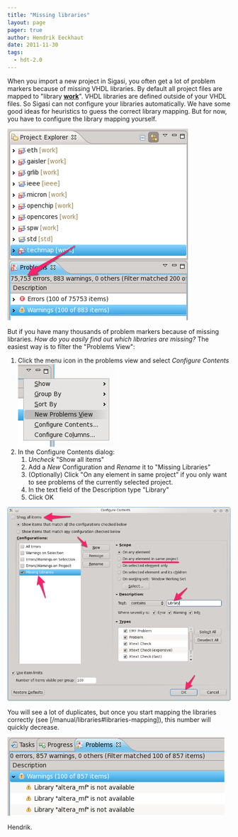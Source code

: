 ```yaml
---
title: "Missing libraries"
layout: page 
pager: true
author: Hendrik Eeckhaut
date: 2011-11-30
tags: 
  - hdt-2.0
---
```


When you import a new project in Sigasi, you often get a lot of problem markers because of missing VHDL libraries. By default all project files are mapped to "library [**work**](/tech/work-not-vhdl-library.html)". VHDL libraries are defined outside of your VHDL files. So Sigasi can not configure your libraries automatically. We have some good ideas for heuristics to guess the correct library mapping. But for now, you have to configure the library mapping yourself.

![Auch, 75753 errors in GRlib](images/1_gaisler_work_problems.png)

But if you have many thousands of problem markers because of missing libraries. _How do you easily find out which libraries are missing?_ The easiest way is to filter the "Problems View":

1. Click the menu icon in the problems view and select *Configure Contents* 
![Problems View menu](images/2_problems_menu.png)
2. In the Configure Contents dialog:
	1. _Uncheck_ "Show all items"
	2. Add a *New* Configuration and *Rename* it to "Missing Libraries"
	3. (Optionally) Click "On any element in same project" if you only want to see problems of the currently selected project.
	4. In the text field of the Description type "Library"
	5. Click OK 

![Configure Problem View Contents](images/3_configure_problem_contents.png)

You will see a lot of duplicates, but once you start mapping the libraries correctly (see [/manual/libraries#libraries-mapping]), this number will quickly decrease.

![Missing library markers](images/4_missing_libraries.png)

Hendrik.